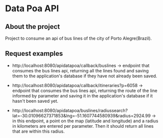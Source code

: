 # Data Poa API

## About the project

Project to consume an api of bus lines of the city of Porto Alegre(Brazil).

## Request examples
- http://localhost:8080/apidatapoa/callback/buslines -> endpoint that consumes the bus lines api, returning all the lines found and saving them to the application's database if they have not already been saved.

- http://localhost:8080/apidatapoa/callback/itineraries?p=6058 -> endpoint that consumes the bus lines api, returning the route of the line informed by parameter and saving it in the application's database if it hasn't been saved yet.

- http://localhost:8080/apidatapoa/buslines/radiussearch?lat=-30.01096627371853&lng=-51.1607744580939&radius=2924.99 -> in this endpoint, a point on the map (latitude and longitude) and a radius in kilometers are entered per parameter. Then it should return all lines that are within this radius.
